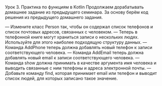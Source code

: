 Урок 3. Практика по функциям в Kotlin
Продолжаем дорабатывать домашнее задание из предыдущего семинара. За основу берём код решения из предыдущего домашнего задания.

— Измените класс Person так, чтобы он содержал список телефонов и список почтовых адресов, связанных с человеком.
— Теперь в телефонной книге могут храниться записи о нескольких людях. Используйте для этого наиболее подходящую структуру данных.
— Команда AddPhone теперь должна добавлять новый телефон к записи соответствующего человека.
— Команда AddEmail теперь должна добавлять новый email к записи соответствующего человека.
— Команда show должна принимать в качестве аргумента имя человека и выводить связанные с ним телефоны и адреса электронной почты.
— Добавьте команду find, которая принимает email или телефон и выводит список людей, для которых записано такое значение.
